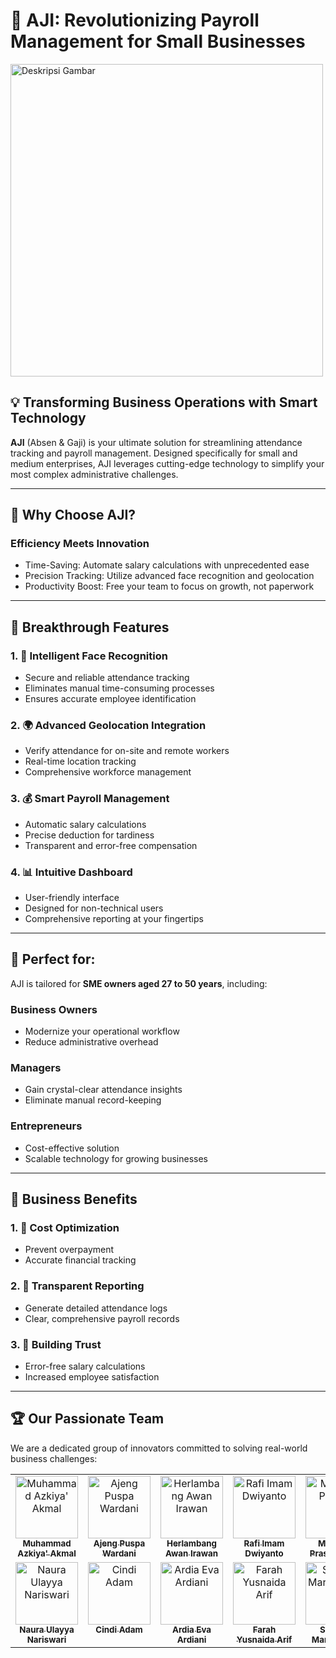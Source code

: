 # 🚀 AJI: Revolutionizing Payroll Management for Small Businesses

<img src="https://drive.google.com/uc?export=view&id=1RPy9S8b83amYqa4dZS_DGPxGECD_ZvYP" alt="Deskripsi Gambar" width="500" />

## 💡 Transforming Business Operations with Smart Technology 

**AJI** (Absen & Gaji) is your ultimate solution for streamlining attendance tracking and payroll management. Designed specifically for small and medium enterprises, AJI leverages cutting-edge technology to simplify your most complex administrative challenges.

---

## 🌟 Why Choose AJI?

### Efficiency Meets Innovation

- Time-Saving: Automate salary calculations with unprecedented ease
- Precision Tracking: Utilize advanced face recognition and geolocation
- Productivity Boost: Free your team to focus on growth, not paperwork

---

## 🔑 Breakthrough Features  

### 1. 👥 Intelligent Face Recognition

- Secure and reliable attendance tracking
- Eliminates manual time-consuming processes
- Ensures accurate employee identification

### 2. 🌍 Advanced Geolocation Integration

- Verify attendance for on-site and remote workers
- Real-time location tracking
- Comprehensive workforce management

### 3. 💰 Smart Payroll Management

- Automatic salary calculations
- Precise deduction for tardiness
- Transparent and error-free compensation

### 4. 📊 Intuitive Dashboard

- User-friendly interface
- Designed for non-technical users
- Comprehensive reporting at your fingertips  

---

## 🎯 Perfect for:  

AJI is tailored for **SME owners aged 27 to 50 years**, including:  

### Business Owners

- Modernize your operational workflow
- Reduce administrative overhead

### Managers

- Gain crystal-clear attendance insights
- Eliminate manual record-keeping

### Entrepreneurs

- Cost-effective solution
- Scalable technology for growing businesses  

---

## 💼 Business Benefits 

### 1. 💸 Cost Optimization

- Prevent overpayment
- Accurate financial tracking

### 2. 📝 Transparent Reporting

- Generate detailed attendance logs
- Clear, comprehensive payroll records

### 3. 🤝 Building Trust

- Error-free salary calculations
- Increased employee satisfaction  

---

## 🏆 Our Passionate Team

We are a dedicated group of innovators committed to solving real-world business challenges:

<!-- ALL-CONTRIBUTORS-LIST:START - Do not remove or modify this section -->
<!-- prettier-ignore-start -->
<!-- markdownlint-disable -->
<table>
  <tbody>
    <tr>
      <td align="center" valign="top" width="14.28%"><a href="https://www.instagram.com/azkiyakmal/"><img src="https://drive.google.com/file/d/14aRD9l9kCuUm5wtvD6ZsqlxOwl80czXp/view?usp=drive_link" width="100px;" alt="Muhammad Azkiya' Akmal"/><br /><sub><b>Muhammad Azkiya' Akmal</b></sub></a><br /></td>
      <td align="center" valign="top" width="14.28%"><a href="https://www.instagram.com/ajenggwrd/"><img src="https://github.com/azzkik/azkiyaakmal/blob/main/images/komwan/bby.jpg" width="100px;" alt="Ajeng Puspa Wardani"/><br /><sub><b>Ajeng Puspa Wardani</b></sub></a><br /></td>
      <td align="center" valign="top" width="14.28%"><a href="https://www.instagram.com/herlambangawan_/"><img src="https://github.com/azzkik/azkiyaakmal/blob/main/images/komwan/ikiketua.jpg" width="100px;" alt="Herlambang Awan Irawan"/><br /><sub><b>Herlambang Awan Irawan</b></sub></a><br /></td>
      <td align="center" valign="top" width="14.28%"><a href="https://www.instagram.com/rafiimamd/"><img src="https://github.com/azzkik/azkiyaakmal/blob/main/images/komwan/rafi.jpg" width="100px;" alt="Rafi Imam Dwiyanto"/><br /><sub><b>Rafi Imam Dwiyanto</b></sub></a><br /></td>
      <td align="center" valign="top" width="14.28%"><a href="https://www.instagram.com/maulidyasyh_/"><img src="https://github.com/azzkik/azkiyaakmal/blob/main/images/komwan/lidya.jpg" width="100px;" alt="Maulidya Prastita Syah"/><br /><sub><b>Maulidya Prastita Syah</b></sub></a><br /></td>
    </tr>
    <tr>
      <td align="center" valign="top" width="14.28%"><a href="https://www.instagram.com/nauranrswr/"><img src="https://github.com/azzkik/azkiyaakmal/blob/main/images/komwan/ayak.jpg" width="100px;" alt="Naura Ulayya Nariswari"/><br /><sub><b>Naura Ulayya Nariswari</b></sub></a><br /></td>
      <td align="center" valign="top" width="14.28%"><a href="https://www.instagram.com/cindyadm_/"><img src="https://github.com/azzkik/azkiyaakmal/blob/main/images/komwan/cindy.jpg" width="100px;" alt="Cindi Adam"/><br /><sub><b>Cindi Adam</b></sub></a><br /></td>
      <td align="center" valign="top" width="14.28%"><a href="https://www.instagram.com/ardiaevaa/"><img src="https://github.com/azzkik/azkiyaakmal/blob/main/images/komwan/eva.jpg" width="100px;" alt="Ardia Eva Ardiani"/><br /><sub><b>Ardia Eva Ardiani</b></sub></a><br /></td>
      <td align="center" valign="top" width="14.28%"><a href="https://www.instagram.com/farahyusnaida/"><img src="https://github.com/azzkik/azkiyaakmal/blob/main/images/komwan/fara.jpg" width="100px;" alt="Farah Yusnaida Arif"/><br /><sub><b>Farah Yusnaida Arif</b></sub></a><br /></td>
      <td align="center" valign="top" width="14.28%"><a href="https://www.instagram.com/serlindaapr/"><img src="https://github.com/azzkik/azkiyaakmal/blob/main/images/komwan/serlin.jpg" width="100px;" alt="Serlinda Mareta Putri"/><br /><sub><b>Serlinda Mareta Putri</b></sub></a><br /></td>
    </tr>
  </tbody>
</table>

<!-- markdownlint-restore -->
<!-- prettier-ignore-end -->

<!-- ALL-CONTRIBUTORS-LIST:END -->
